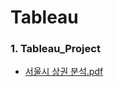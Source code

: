 # Tableau

### 1. Tableau_Project 
- [서울시 상권 분석.pdf](https://github.com/ChaewonOh/Tableau/blob/main/Tableau_Project/%EC%98%A4%EC%B1%84%EC%9B%90_20230412_%EC%84%9C%EC%9A%B8%EC%8B%9C%20%EC%83%81%EA%B6%8C%20%EB%B6%84%EC%84%9D.pdf)
